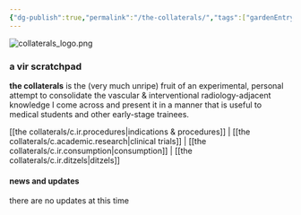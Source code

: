 ```yaml
---
{"dg-publish":true,"permalink":"/the-collaterals/","tags":["gardenEntry"]}
---
```



![collaterals_logo.png](/img/user/kitchen%20drawer/attachments/collaterals_logo.png)

### a vir scratchpad

**the collaterals** is the (very much unripe) fruit of an experimental, personal attempt to consolidate the vascular & interventional radiology-adjacent knowledge I come across and present it in a manner that is useful to medical students and other early-stage trainees.


[[the collaterals/c.ir.procedures\|indications & procedures]]  |  [[the collaterals/c.academic.research\|clinical trials]]  |  [[the collaterals/c.ir.consumption\|consumption]]  |  [[the collaterals/c.ir.ditzels\|ditzels]]


#### news and updates

there are no updates at this time

